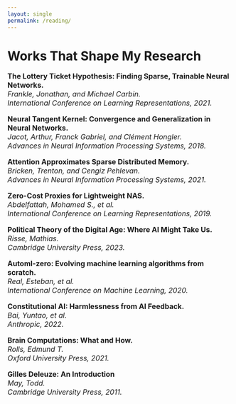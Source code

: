 ```yaml
---
layout: single
permalink: /reading/
---
```

<h1>Works That Shape My Research</h1>

<p style="font-size: 16px;"><b>The Lottery Ticket Hypothesis: Finding Sparse, Trainable Neural Networks.</b><br>
<em>Frankle, Jonathan, and Michael Carbin.</em><br>
<em>International Conference on Learning Representations, 2021.</em><br>

<p style="font-size: 16px;"><b>Neural Tangent Kernel: Convergence and Generalization in Neural Networks.</b><br>
<em>Jacot, Arthur, Franck Gabriel, and Clément Hongler.</em><br>
<em>Advances in Neural Information Processing Systems, 2018.</em><br>
  
<p style="font-size: 16px;"><b>Attention Approximates Sparse Distributed Memory.</b><br>
<em>Bricken, Trenton, and Cengiz Pehlevan.</em><br>
<em>Advances in Neural Information Processing Systems, 2021.</em><br>

<p style="font-size: 16px;"><b>Zero-Cost Proxies for Lightweight NAS.</b><br>
<em>Abdelfattah, Mohamed S., et al.</em><br>
<em>International Conference on Learning Representations, 2019.</em><br>

<p style="font-size: 16px;"><b>Political Theory of the Digital Age: Where AI Might Take Us.</b><br>
<em>Risse, Mathias.</em><br>
<em>Cambridge University Press, 2023.</em><br>

<p style="font-size: 16px;"><b>Automl-zero: Evolving machine learning algorithms from scratch.</b><br>
<em>Real, Esteban, et al.</em><br>
<em>International Conference on Machine Learning, 2020.</em><br>

<p style="font-size: 16px;"><b>Constitutional AI: Harmlessness from AI Feedback.</b><br>
<em>Bai, Yuntao, et al.</em><br>
<em>Anthropic, 2022.</em><br>

<p style="font-size: 16px;"><b>Brain Computations: What and How.</b><br>
<em>Rolls, Edmund T.</em><br>
<em>Oxford University Press, 2021.</em><br>

<p style="font-size: 16px;"><b>Gilles Deleuze: An Introduction</b><br>
<em>May, Todd.</em><br>
<em>Cambridge University Press, 2011.</em><br>
